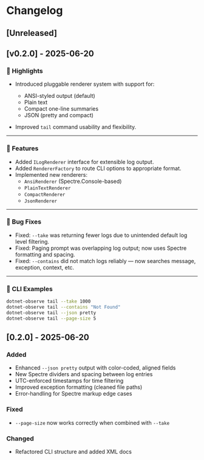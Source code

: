 # Changelog

## [Unreleased]

## [v0.2.0] - 2025-06-20

### 🎯 Highlights

- Introduced pluggable renderer system with support for:
  - ANSI-styled output (default)
  - Plain text
  - Compact one-line summaries
  - JSON (pretty and compact)

- Improved `tail` command usability and flexibility.

---

### 🚀 Features

- Added `ILogRenderer` interface for extensible log output.
- Added `RendererFactory` to route CLI options to appropriate format.
- Implemented new renderers:
  - `AnsiRenderer` (Spectre.Console-based)
  - `PlainTextRenderer`
  - `CompactRenderer`
  - `JsonRenderer`

---

### 🐛 Bug Fixes

- Fixed: `--take` was returning fewer logs due to unintended default log level filtering.
- Fixed: Paging prompt was overlapping log output; now uses Spectre formatting and spacing.
- Fixed: `--contains` did not match logs reliably — now searches message, exception, context, etc.

---

### 🧪 CLI Examples

```bash
dotnet-observe tail --take 1000
dotnet-observe tail --contains "Not Found"
dotnet-observe tail --json pretty
dotnet-observe tail --page-size 5
```

## [0.2.0] - 2025-06-20
### Added
- Enhanced `--json pretty` output with color-coded, aligned fields
- New Spectre dividers and spacing between log entries
- UTC-enforced timestamps for time filtering
- Improved exception formatting (cleaned file paths)
- Error-handling for Spectre markup edge cases

### Fixed
- `--page-size` now works correctly when combined with `--take`

### Changed
- Refactored CLI structure and added XML docs
